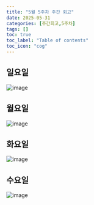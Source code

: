```yaml
---
title: "5월 5주차 주간 회고"
date: 2025-05-31
categories: [주간회고,5주차]
tags: []
toc: true
toc_label: "Table of contents"
toc_icon: "cog"
---
```


## 일요일
![image](https://github.com/user-attachments/assets/57d490ec-997c-4d3c-9f7f-e00c8b01768a)

## 월요일
![image](https://github.com/user-attachments/assets/f5e0eff4-80c4-4330-a08a-9c0dbc3ee486)

## 화요일
![image](https://github.com/user-attachments/assets/ea3f0d73-f11e-42cf-a509-96df277a9833)

## 수요일
![image](https://github.com/user-attachments/assets/fde66471-5c63-462d-91a7-9f3464abcff3)

